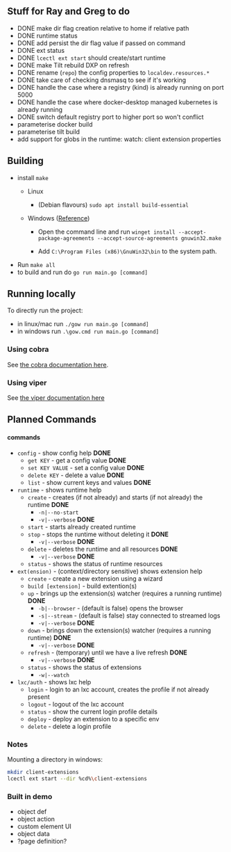 ## Stuff for Ray and Greg to do
  * DONE make dir flag creation relative to home if relative path
  * DONE runtime status
  * DONE add persist the dir flag value if passed on command
  * DONE ext status
  * DONE `lcectl ext start` should create/start runtime
  * DONE make Tilt rebuild DXP on refresh
  * DONE rename (`repo`) the config properties to `localdev.resources.*`
  * DONE take care of checking dnsmasq to see if it's working
  * DONE handle the case where a registry (kind) is already running on port 5000
  * DONE handle the case where docker-desktop managed kubernetes is already running
  * DONE switch default registry port to higher port so won't conflict
  * parameterise docker build
  * parameterise tilt build
  * add support for globs in the runtime: watch: client extension properties

## Building

* install `make`
  * Linux
    * (Debian flavours) `sudo apt install build-essential`
  * Windows ([Reference](https://www.technewstoday.com/install-and-use-make-in-windows/))

    * Open the command line and run `winget install --accept-package-agreements --accept-source-agreements gnuwin32.make`

    * Add `C:\Program Files (x86)\GnuWin32\bin` to the system path.
* Run `make all`
* to build and run do `go run main.go [command]`

## Running locally

To directly run the project:
* in linux/mac run `./gow run main.go [command]`
* in windows run `.\gow.cmd run main.go [command]`

### Using cobra

See [the cobra documentation here](https://github.com/spf13/cobra/blob/main/user_guide.md#using-the-cobra-library).

### Using viper

See [the viper documentation here](https://github.com/spf13/viper#readme)

## Planned Commands

#### commands

* `config` - show config help **DONE**
  * `get KEY` - get a config value **DONE**
  * `set KEY VALUE` - set a config value **DONE**
  * `delete KEY` - delete a value **DONE**
  * `list` - show current keys and values **DONE**
* `runtime` - shows runtime help
  * `create` - creates (if not already) and starts (if not already) the runtime **DONE**
    * `-n|--no-start`
    * `-v|--verbose` **DONE**
  * `start` - starts already created runtime
  * `stop` - stops the runtime without deleting it **DONE**
    * `-v|--verbose` **DONE**
  * `delete` - deletes the runtime and all resources **DONE**
    * `-v|--verbose` **DONE**
  * `status` - shows the status of runtime resources
* `ext(ension)` - (context/directory sensitive) shows extension help
  * `create` - create a new extension using a wizard
  * `build [extension]` - build extention(s)
  * `up` - brings up the extension(s) watcher (requires a running runtime) **DONE**
    * `-b|--browser` - (default is false) opens the browser
    * `-s|--stream` - (default is false) stay connected to streamed logs
    * `-v|--verbose` **DONE**
  * `down` - brings down the extension(s) watcher (requires a running runtime) **DONE**
    * `-v|--verbose` **DONE**
  * `refresh` - (temporary) until we have a live refresh **DONE**
    * `-v|--verbose` **DONE**
  * `status` - shows the status of extensions
    * `-w|--watch`
* `lxc/auth` - shows lxc help
  * `login` - login to an lxc account, creates the profile if not already present
  * `logout` - logout of the lxc account
  * `status` - show the current login profile details
  * `deploy` - deploy an extension to a specific env
  * `delete` - delete a login profile

### Notes

Mounting a directory in windows:

```bash
mkdir client-extensions
lcectl ext start --dir %cd%\client-extensions
```

### Built in demo

* object def
* object action
* custom element UI
* object data
* ?page definition?